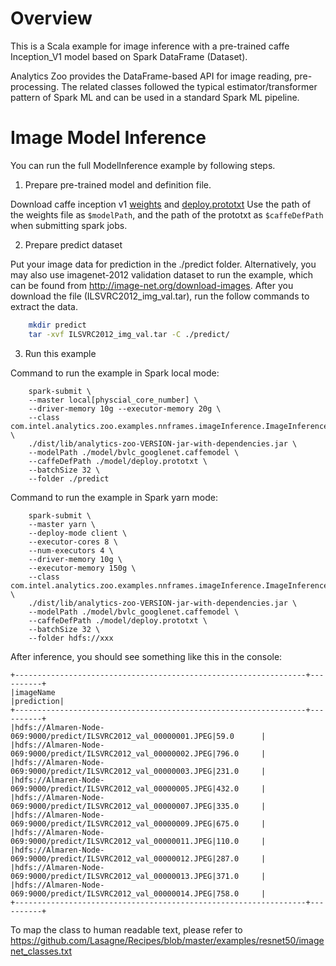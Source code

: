 # Overview

This is a Scala example for image inference with a pre-trained caffe Inception_V1 model based
on Spark DataFrame (Dataset).

Analytics Zoo provides the DataFrame-based API for image reading, pre-processing.
The related classes followed the typical estimator/transformer pattern of Spark ML and can be used in
a standard Spark ML pipeline.

# Image Model Inference

You can run the full ModelInference example by following steps.

1. Prepare pre-trained model and definition file.

Download caffe inception v1 [weights](http://dl.caffe.berkeleyvision.org/bvlc_googlenet.caffemodel)
and [deploy.prototxt](https://github.com/BVLC/caffe/blob/master/models/bvlc_googlenet/deploy.prototxt)
Use the path of the weights file as `$modelPath`, and the path of the prototxt as `$caffeDefPath`
when submitting spark jobs.

2. Prepare predict dataset

Put your image data for prediction in the ./predict folder. Alternatively, you may also use imagenet-2012
validation dataset to run the example, which can be found from <http://image-net.org/download-images>. After
you download the file (ILSVRC2012_img_val.tar), run the follow commands to extract the data.
```bash
    mkdir predict
    tar -xvf ILSVRC2012_img_val.tar -C ./predict/
```
3. Run this example

Command to run the example in Spark local mode:
```
    spark-submit \
    --master local[physcial_core_number] \
    --driver-memory 10g --executor-memory 20g \
    --class com.intel.analytics.zoo.examples.nnframes.imageInference.ImageInferenceExample \
    ./dist/lib/analytics-zoo-VERSION-jar-with-dependencies.jar \
    --modelPath ./model/bvlc_googlenet.caffemodel \
    --caffeDefPath ./model/deploy.prototxt \
    --batchSize 32 \
    --folder ./predict
```

Command to run the example in Spark yarn mode:
```
    spark-submit \
    --master yarn \
    --deploy-mode client \
    --executor-cores 8 \
    --num-executors 4 \
    --driver-memory 10g \
    --executor-memory 150g \
    --class com.intel.analytics.zoo.examples.nnframes.imageInference.ImageInference \
    ./dist/lib/analytics-zoo-VERSION-jar-with-dependencies.jar \
    --modelPath ./model/bvlc_googlenet.caffemodel \
    --caffeDefPath ./model/deploy.prototxt \
    --batchSize 32 \
    --folder hdfs://xxx
```

After inference, you should see something like this in the console:
```
+-----------------------------------------------------------------+----------+
|imageName                                                        |prediction|
+-----------------------------------------------------------------+----------+
|hdfs://Almaren-Node-069:9000/predict/ILSVRC2012_val_00000001.JPEG|59.0      |
|hdfs://Almaren-Node-069:9000/predict/ILSVRC2012_val_00000002.JPEG|796.0     |
|hdfs://Almaren-Node-069:9000/predict/ILSVRC2012_val_00000003.JPEG|231.0     |
|hdfs://Almaren-Node-069:9000/predict/ILSVRC2012_val_00000005.JPEG|432.0     |
|hdfs://Almaren-Node-069:9000/predict/ILSVRC2012_val_00000007.JPEG|335.0     |
|hdfs://Almaren-Node-069:9000/predict/ILSVRC2012_val_00000009.JPEG|675.0     |
|hdfs://Almaren-Node-069:9000/predict/ILSVRC2012_val_00000011.JPEG|110.0     |
|hdfs://Almaren-Node-069:9000/predict/ILSVRC2012_val_00000012.JPEG|287.0     |
|hdfs://Almaren-Node-069:9000/predict/ILSVRC2012_val_00000013.JPEG|371.0     |
|hdfs://Almaren-Node-069:9000/predict/ILSVRC2012_val_00000014.JPEG|758.0     |
+-----------------------------------------------------------------+----------+
```

To map the class to human readable text, please refer to https://github.com/Lasagne/Recipes/blob/master/examples/resnet50/imagenet_classes.txt
